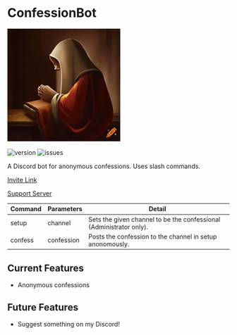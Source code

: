 # ConfessionBot
![pfp](/pfp_small.png?raw=true)

![version](https://img.shields.io/github/v/release/ian-c-m/confession-bot) ![issues](https://img.shields.io/github/issues/ian-c-m/confession-bot)

A Discord bot for anonymous confessions. Uses slash commands.

[Invite Link](https://discord.com/api/oauth2/authorize?client_id=1060178760625815634&permissions=2048&scope=bot)

[Support Server](https://discord.gg/x7CyFRA5s6)

| Command | Parameters | Detail |
|-|-|-|
| setup | channel | Sets the given channel to be the confessional (Administrator only). |
| confess | confession | Posts the confession to the channel in setup anonomously. |

## Current Features
- Anonymous confessions

## Future Features
- Suggest something on my Discord!
